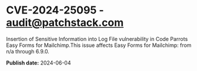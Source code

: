 # CVE-2024-25095 - audit@patchstack.com

Insertion of Sensitive Information into Log File vulnerability in Code Parrots Easy Forms for Mailchimp.This issue affects Easy Forms for Mailchimp: from n/a through 6.9.0.

**Publish date:** 2024-06-04

